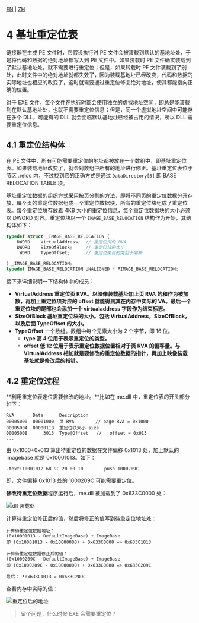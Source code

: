 [EN](./pe-relocation-table.md) | [ZH](./pe-relocation-table-zh.md)

# 4 基址重定位表

链接器在生成 PE 文件时，它假设执行时 PE 文件会被装载到默认的基地址处，于是将代码和数据的绝对地址都写入到 PE 文件中。如果装载时 PE 文件确实装载到了默认基地址处，就不需要进行重定位；但是，如果转载时 PE 文件装载到了别处，此时文件中的绝对地址就都失效了，因为装载基地址已经改变，代码和数据的实际地址也相应的改变了，这时就需要通过重定位修复绝对地址，使其都能指向正确的位置。

对于 EXE 文件，每个文件在执行时都会使用独立的虚拟地址空间，即总是能装载到在默认基地址处，也就不需要重定位信息；但是，同一个虚拟地址空间中可能存在多个 DLL，可能有的 DLL 就会面临默认基地址已经被占用的情况，所以 DLL 需要重定位信息。

## 4.1 重定位结构体

在 PE 文件中，所有可能需要重定位的地址都被放在一个数组中，即基址重定位表。如果装载地址改变了，就会对数组中所有的地址进行修正。基址重定位表位于节区 .reloc 内，不过找到它的正确方式是通过 `DataDirectory[5]` 即 BASE RELOCATION TABLE 项。

基址重定位数据的组织方式采用按页分割的方法，即将不同页的重定位数据分开存放，每个页的重定位数据组成一个重定位数据块，所有的重定位块组成了重定位表。每个重定位块存放着 4KB 大小的重定位信息，每个重定位数据块的大小必须以 DWORD 对齐。重定位块以一个 `IMAGE_BASE_RELOCATION` 结构作为开始，其结构体如下：

```c
typedef struct _IMAGE_BASE_RELOCATION {
    DWORD    VirtualAddress;  // 重定位页的 RVA
    DWORD    SizeOfBlock;     // 重定位块的大小
     WORD    TypeOffset;      // 重定位条目的类型于偏移

} _IMAGE_BASE_RELOCATION;
typedef IMAGE_BASE_RELOCATION UNALIGNED * PIMAGE_BASE_RELOCATION;
```

接下来详细说明一下结构体中的成员：

- **VirtualAddress 重定位页 RVA。以映像装载基址加上页 RVA 的和作为被加数，再加上重定位项对应的 offset 就能得到其在内存中实际的 VA。最后一个重定位块的尾部也会添加一个 virtualaddress 字段作为结束标志。**
- **SizeOfBlock 基址重定位块的大小。包括 VirtualAddress，SizeOfBlock，以及后面 TypeOffset 的大小。**
- **TypeOffset** 一个数组。数组中每个元素大小为 2 个字节，即 16 位。 
  - **type 高 4 位用于表示重定位的类型。**
  - **offset 低 12 位用于表示重定位数据位置相对于页 RVA 的偏移量。与 VirtualAddress 相加就是要修改的重定位数据的指针，再加上映像装载基址就是修改后的指针。**

## 4.2 重定位过程

**利用重定位表定位需要修改的地址。**比如在 me.dll 中，重定位表的开头部分如下：

```text
RVA       Data      Description
00005000  00001000  页 RVA        // page RVA = 0x1000
00005004  00000118  重定位块大小 size   
00005008      3013  Type|Offset   //   offset = 0x013
...
```

由 0x1000+0x013 算出待重定位的数据在文件偏移 0x1013 处，加上默认的 imagebase 就是 0x10001013。如下：

```x86asm
.text:10001012 68 9C 20 00 10        push 1000209C
```

即，文件偏移 0x1013 处的 1000209C 可能需要重定位。

**修改待重定位数据**程序运行后，me.dll 被加载到了 0x633C0000 处：

![dll 装载处](../figure/pe5-relocdll.png)

计算待重定位修正后的值，然后将修正的值写到待重定位地址处：

```
计算待重定位数据地址：
(0x10001013 - DefaultImageBase) + ImageBase 
即 (0x10001013 - 0x10000000) + 0x633C0000 => 0x633C1013

计算待重定位数据修正后的值：
(0x1000209C - DefaultImageBase) + ImageBase 
即 (0x1000209C - 0x10000000) + 0x633C0000 => 0x633C209C

最后： *0x633C1013 = 0x633C209C
```

查看内存中实际的值：

![重定位后的地址](../figure/pe5-relocdata.png)

> 留个问题，什么时候 EXE 会需要重定位？